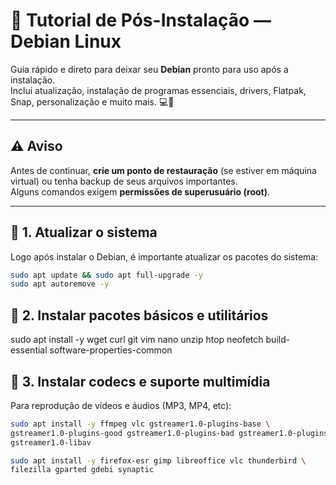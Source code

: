 # 🧩 Tutorial de Pós-Instalação — Debian Linux

Guia rápido e direto para deixar seu **Debian** pronto para uso após a instalação.  
Inclui atualização, instalação de programas essenciais, drivers, Flatpak, Snap, personalização e muito mais. 💻🐧

---

## ⚠️ Aviso
Antes de continuar, **crie um ponto de restauração** (se estiver em máquina virtual) ou tenha backup de seus arquivos importantes.  
Alguns comandos exigem **permissões de superusuário (root)**.

---

## 🧱 1. Atualizar o sistema

Logo após instalar o Debian, é importante atualizar os pacotes do sistema:

```bash
sudo apt update && sudo apt full-upgrade -y
sudo apt autoremove -y
```

## 🧰 2. Instalar pacotes básicos e utilitários

sudo apt install -y wget curl git vim nano unzip htop neofetch build-essential software-properties-common

## 🧩 3. Instalar codecs e suporte multimídia

Para reprodução de vídeos e áudios (MP3, MP4, etc):

```bash
sudo apt install -y ffmpeg vlc gstreamer1.0-plugins-base \
gstreamer1.0-plugins-good gstreamer1.0-plugins-bad gstreamer1.0-plugins-ugly \
gstreamer1.0-libav
```

```bash
sudo apt install -y firefox-esr gimp libreoffice vlc thunderbird \
filezilla gparted gdebi synaptic
```


